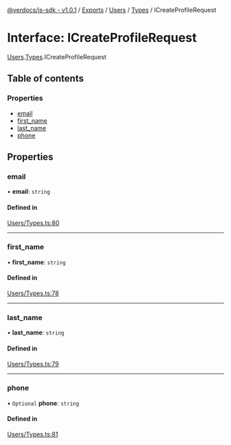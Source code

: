 [@verdocs/js-sdk - v1.0.1](../README.md) / [Exports](../modules.md) / [Users](../modules/Users.md) / [Types](../modules/Users.Types.md) / ICreateProfileRequest

# Interface: ICreateProfileRequest

[Users](../modules/Users.md).[Types](../modules/Users.Types.md).ICreateProfileRequest

## Table of contents

### Properties

- [email](Users.Types.ICreateProfileRequest.md#email)
- [first_name](Users.Types.ICreateProfileRequest.md#first_name)
- [last_name](Users.Types.ICreateProfileRequest.md#last_name)
- [phone](Users.Types.ICreateProfileRequest.md#phone)

## Properties

### email

• **email**: `string`

#### Defined in

[Users/Types.ts:80](https://github.com/Verdocs/js-sdk/blob/main/src/Users/Types.ts#L80)

___

### first\_name

• **first\_name**: `string`

#### Defined in

[Users/Types.ts:78](https://github.com/Verdocs/js-sdk/blob/main/src/Users/Types.ts#L78)

___

### last\_name

• **last\_name**: `string`

#### Defined in

[Users/Types.ts:79](https://github.com/Verdocs/js-sdk/blob/main/src/Users/Types.ts#L79)

___

### phone

• `Optional` **phone**: `string`

#### Defined in

[Users/Types.ts:81](https://github.com/Verdocs/js-sdk/blob/main/src/Users/Types.ts#L81)
